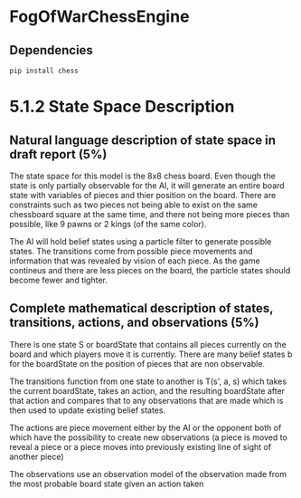 # FogOfWarChessEngine


## Dependencies
```
pip install chess
```


# 5.1.2 State Space Description


## Natural language description of state space in draft report (5%)
The state space for this model is the 8x8 chess board. Even though the state is only partially observable for the AI, it will generate an entire board state with variables of pieces and thier position on the board.
There are constraints such as two pieces not being able to exist on the same chessboard square at the same time, and there not being more pieces than possible, like 9 pawns or 2 kings (of the same color).

The AI will hold belief states using a particle filter to generate possible states. The transitions come from possible piece movements and information that was revealed by vision of each piece. As the game contineus
and there are less pieces on the board, the particle states should become fewer and tighter.


## Complete mathematical description of states, transitions, actions, and observations (5%)

There is one state S or boardState that contains all pieces currently on the board and which players move it is currently. There are many belief states b for the boardState on the position of pieces that are non observable.

The transitions function from one state to another is T(s', a, s) which takes the current boardState, takes an action, and the resulting boardState after that action and compares that to any observations that are made which is then used to update existing belief states. 

The actions are piece movement either by the AI or the opponent both of which have the possibility to create new observations (a piece is moved to reveal a piece or a piece moves into previously existing line of sight of another piece)

The observations use an observation model of the observation made from the most probable board state given an action taken